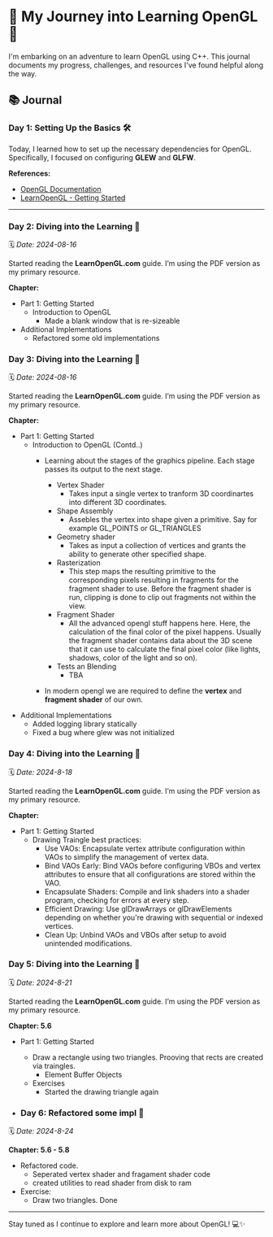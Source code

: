 ﻿# 🌟 My Journey into Learning OpenGL 🚀

I'm embarking on an adventure to learn OpenGL using C++. This journal documents my progress, challenges, and resources I've found helpful along the way.

## 📚 Journal

### Day 1: Setting Up the Basics 🛠️
Today, I learned how to set up the necessary dependencies for OpenGL. Specifically, I focused on configuring **GLEW** and **GLFW**.

**References:**
- [OpenGL Documentation](https://docs.gl/)
- [LearnOpenGL - Getting Started](https://learnopengl.com/Getting-started/OpenGL)

---

### Day 2: Diving into the Learning 📖
🗓️ *Date: 2024-08-16*

Started reading the **LearnOpenGL.com** guide. I’m using the PDF version as my primary resource.

**Chapter:**
- Part 1: Getting Started
    - Introduction to OpenGL
        - Made a blank window that is re-sizeable
- Additional Implementations
    - Refactored some old implementations
 
### Day 3: Diving into the Learning 📖
🗓️ *Date: 2024-08-16*

Started reading the **LearnOpenGL.com** guide. I’m using the PDF version as my primary resource.

**Chapter:**
- Part 1: Getting Started
    - Introduction to OpenGL (Contd..)
        - Learning about the stages of the graphics pipeline. Each stage passes its output to the next stage.
            - Vertex Shader
                - Takes input a single vertex to tranform 3D coordinartes into different 3D coordinates. 
            - Shape Assembly
                - Assebles the vertex into shape given a primitive. Say for example GL_POINTS or GL_TRIANGLES     
            - Geometry shader
                - Takes as input a collection of vertices and grants the ability to generate other specified shape.     
            - Rasterization
                - This step maps the resulting primitive to the corresponding pixels resulting in fragments
                  for the fragment shader to use. Before the fragment shader is run, clipping is done to clip
                  out fragments not within the view.
            - Fragment Shader
                - All the advanced opengl stuff happens here. Here, the calculation of the final color of the 
                  pixel happens. Usually the fragment shader contains data about the 3D scene that it can use 
                  to calculate the final pixel color (like lights, shadows, color of the light and so on).
            - Tests an Blending
                - TBA    

        - In modern opengl we are required to define the **vertex** and **fragment shader** of our own.
- Additional Implementations
    - Added logging library statically
    - Fixed a bug where glew was not initialized

### Day 4: Diving into the Learning 📖
🗓️ *Date: 2024-8-18*

Started reading the **LearnOpenGL.com** guide. I’m using the PDF version as my primary resource.

**Chapter:**
- Part 1: Getting Started
    - Drawing Traingle best practices:
        - Use VAOs: Encapsulate vertex attribute configuration within VAOs to simplify the management of vertex data.
        - Bind VAOs Early: Bind VAOs before configuring VBOs and vertex attributes to ensure that all configurations are stored within the VAO.
        - Encapsulate Shaders: Compile and link shaders into a shader program, checking for errors at every step.
        - Efficient Drawing: Use glDrawArrays or glDrawElements depending on whether you're drawing with sequential or indexed vertices.
        - Clean Up: Unbind VAOs and VBOs after setup to avoid unintended modifications.

### Day 5: Diving into the Learning 📖
🗓️ *Date: 2024-8-21*

Started reading the **LearnOpenGL.com** guide. I’m using the PDF version as my primary resource.

**Chapter: 5.6**
- Part 1: Getting Started
    - Draw a rectangle using two triangles. Prooving that rects are created via traingles.
        - Element Buffer Objects    
    - Exercises
        - Started the drawing triangle again

- ### Day 6: Refactored some impl 📖
🗓️ *Date: 2024-8-24*

**Chapter: 5.6 - 5.8**
- Refactored code.
    - Seperated vertex shader and fragament shader code
    - created utilities to read shader from disk to ram
- Exercise:
    - Draw two triangles. Done 


---

Stay tuned as I continue to explore and learn more about OpenGL! 💻✨